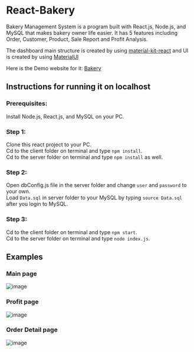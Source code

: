 # React-Bakery
Bakery Management System is a program built with React.js, Node.js, and MySQL that makes bakery owner life easier. It has 5 features including Order, Customer, Product, Sale Report and Profit Analysis.<br/>

 The dashboard main structure is created by using [material-kit-react](https://github.com/devias-io/material-kit-react) and UI is created by using [MaterialUI](https://mui.com/)

Here is the Demo website for it: [Bakery](https://boring-wescoff-2f83ee.netlify.app)


## Instructions for running it on localhost

### Prerequisites:
Install Node.js, React.js, and MySQL on your PC.

### Step 1:
Clone this react project to your PC. <br/>
Cd to the client folder on terminal and type `npm install`. <br/>
Cd to the server folder on terminal and type `npm install` as well. <br/>

### Step 2:
Open dbConfig.js file in the server folder and change `user` and `password` to your own.<br/>
Load `Data.sql` in server folder to your MySQL by typing `source Data.sql` after you login to MySQL.

### Step 3:
Cd to the client folder on terminal and type `npm start`. <br/>
Cd to the server folder on terminal and type `node index.js`. <br/>

## Examples

### Main page
![image](https://user-images.githubusercontent.com/65717589/140665893-700c5e73-02fc-4e07-ab6b-5b30d253bb16.png)

### Profit page
![image](https://user-images.githubusercontent.com/65717589/140665924-f93adb27-a72e-4c27-aef0-92c3692a1c49.png)

### Order Detail page
![image](https://user-images.githubusercontent.com/65717589/140665971-e5e59785-6553-4891-a792-1e620e18b9b5.png)


